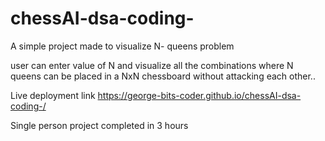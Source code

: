 # chessAI-dsa-coding-


A simple project made to visualize N- queens problem

user can enter value of N and visualize all the combinations where N queens can be placed in a NxN chessboard without attacking each other..


Live deployment link https://george-bits-coder.github.io/chessAI-dsa-coding-/


Single person project completed in 3 hours

